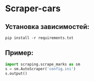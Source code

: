 # Scraper-cars
## Установка зависимостей:
```pip install -r requirements.txt```  
## Пример:
```python
import scraping.scrape_marks as sm
s = sm.AutoScraper('config.ini')
s.output()
```
